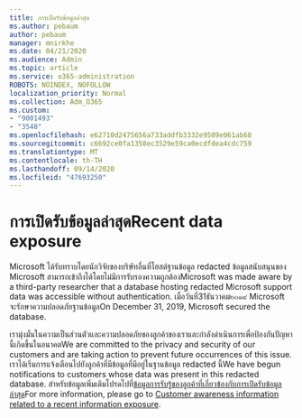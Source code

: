 ```yaml
---
title: การเปิดรับข้อมูลล่าสุด
ms.author: pebaum
author: pebaum
manager: mnirkhe
ms.date: 04/21/2020
ms.audience: Admin
ms.topic: article
ms.service: o365-administration
ROBOTS: NOINDEX, NOFOLLOW
localization_priority: Normal
ms.collection: Adm_O365
ms.custom:
- "9001493"
- "3548"
ms.openlocfilehash: e62710d2475656a733addfb3332e9509e061ab68
ms.sourcegitcommit: c6692ce0fa1358ec3529e59ca0ecdfdea4cdc759
ms.translationtype: MT
ms.contentlocale: th-TH
ms.lasthandoff: 09/14/2020
ms.locfileid: "47693250"
---
```

# <a name="recent-data-exposure"></a><span data-ttu-id="ee69a-102">การเปิดรับข้อมูลล่าสุด</span><span class="sxs-lookup"><span data-stu-id="ee69a-102">Recent data exposure</span></span>

<span data-ttu-id="ee69a-103">Microsoft ได้รับทราบโดยนักวิจัยของบริษัทอื่นที่โฮสต์ฐานข้อมูล redacted ข้อมูลสนับสนุนของ Microsoft สามารถเข้าถึงได้โดยไม่มีการรับรองความถูกต้อง</span><span class="sxs-lookup"><span data-stu-id="ee69a-103">Microsoft was made aware by a third-party researcher that a database hosting redacted Microsoft support data was accessible without authentication.</span></span> <span data-ttu-id="ee69a-104">เมื่อวันที่31ธันวาคม๒๐๑๙ Microsoft จะรักษาความปลอดภัยฐานข้อมูล</span><span class="sxs-lookup"><span data-stu-id="ee69a-104">On December 31, 2019, Microsoft secured the database.</span></span>

<span data-ttu-id="ee69a-105">เรามุ่งมั่นในความเป็นส่วนตัวและความปลอดภัยของลูกค้าของเราและกำลังดำเนินการเพื่อป้องกันปัญหานี้เกิดขึ้นในอนาคต</span><span class="sxs-lookup"><span data-stu-id="ee69a-105">We are committed to the privacy and security of our customers and are taking action to prevent future occurrences of this issue.</span></span> <span data-ttu-id="ee69a-106">เราได้เริ่มการแจ้งเตือนไปยังลูกค้าที่มีข้อมูลที่มีอยู่ในฐานข้อมูล redacted นี้</span><span class="sxs-lookup"><span data-stu-id="ee69a-106">We have begun notifications to customers whose data was present in this redacted database.</span></span> <span data-ttu-id="ee69a-107">สำหรับข้อมูลเพิ่มเติมโปรดไปที่[ข้อมูลการรับรู้ของลูกค้าที่เกี่ยวข้องกับการเปิดรับข้อมูลล่าสุด](https://aka.ms/privacyinfo)</span><span class="sxs-lookup"><span data-stu-id="ee69a-107">For more information, please go to [Customer awareness information related to a recent information exposure](https://aka.ms/privacyinfo).</span></span>
